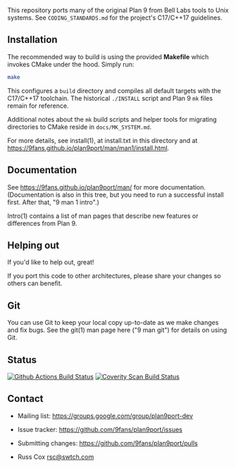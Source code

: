 This repository ports many of the original Plan 9 from Bell Labs tools to Unix systems.
See `CODING_STANDARDS.md` for the project's C17/C++17 guidelines.

Installation
------------

The recommended way to build is using the provided **Makefile** which invokes
CMake under the hood. Simply run:

```sh
make
```

This configures a `build` directory and compiles all default targets with the
C17/C++17 toolchain. The historical `./INSTALL` script and Plan&nbsp;9 `mk`
files remain for reference.

Additional notes about the `mk` build scripts and helper tools for
migrating directories to CMake reside in `docs/MK_SYSTEM.md`.

For more details, see install(1), at install.txt in this directory
and at https://9fans.github.io/plan9port/man/man1/install.html.

Documentation
-------------

See https://9fans.github.io/plan9port/man/ for more documentation.
(Documentation is also in this tree, but you need to run
a successful install first.  After that, "9 man 1 intro".)

Intro(1) contains a list of man pages that describe new features
or differences from Plan 9.

Helping out
-----------

If you'd like to help out, great!

If you port this code to other architectures, please share your changes so others can benefit.

Git
---

You can use Git to keep your local copy up-to-date as we make
changes and fix bugs.  See the git(1) man page here ("9 man git")
for details on using Git.

Status
------
[![Github Actions Build Status](https://github.com/9fans/plan9port/actions/workflows/actions.yaml/badge.svg)](https://github.com/9fans/plan9port/actions/workflows/actions.yaml)
[![Coverity Scan Build Status](https://scan.coverity.com/projects/plan-9-from-user-space/badge.svg)](https://scan.coverity.com/projects/plan-9-from-user-space)


Contact
-------

* Mailing list: https://groups.google.com/group/plan9port-dev
* Issue tracker: https://github.com/9fans/plan9port/issues
* Submitting changes: https://github.com/9fans/plan9port/pulls

* Russ Cox <rsc@swtch.com>
